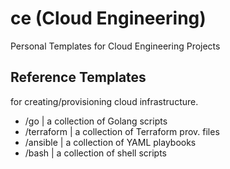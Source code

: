 # ce (Cloud Engineering)
Personal Templates for Cloud Engineering Projects

## Reference Templates
for creating/provisioning cloud infrastructure.

- /go | a collection of Golang scripts
- /terraform | a collection of Terraform prov. files
- /ansible | a collection of YAML playbooks
- /bash | a collection of shell scripts
